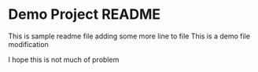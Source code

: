 # Demo Project README

This is sample readme file
adding some more line to file
This is a demo file modification

I hope this is not much of problem